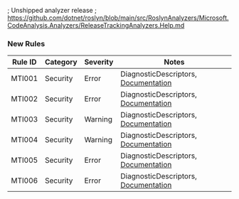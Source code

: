﻿; Unshipped analyzer release
; https://github.com/dotnet/roslyn/blob/main/src/RoslynAnalyzers/Microsoft.CodeAnalysis.Analyzers/ReleaseTrackingAnalyzers.Help.md

### New Rules

Rule ID | Category | Severity | Notes
--------|----------|----------|-------
MTI001 | Security | Error | DiagnosticDescriptors, [Documentation](https://docs.multitenant.enforcer/rules/MTI001)
MTI002 | Security | Error | DiagnosticDescriptors, [Documentation](https://docs.multitenant.enforcer/rules/MTI002)
MTI003 | Security | Warning | DiagnosticDescriptors, [Documentation](https://docs.multitenant.enforcer/rules/MTI003)
MTI004 | Security | Warning | DiagnosticDescriptors, [Documentation](https://docs.multitenant.enforcer/rules/MTI004)
MTI005 | Security | Error | DiagnosticDescriptors, [Documentation](https://docs.multitenant.enforcer/rules/MTI005)
MTI006 | Security | Error | DiagnosticDescriptors, [Documentation](https://docs.multitenant.enforcer/rules/MTI006)